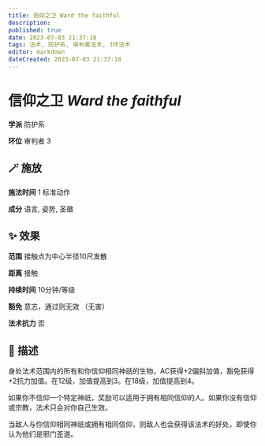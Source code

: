 ```yaml
---
title: 信仰之卫 Ward the faithful
description: 
published: true
date: 2023-07-03 21:37:18
tags: 法术, 防护系, 审判者法术, 3环法术
editor: markdown
dateCreated: 2023-07-03 21:37:18
---
```


# **信仰之卫** *Ward the faithful*

**学派** 防护系 

**环位** 审判者 3

## 🪄 施放

**施法时间** 1 标准动作

**成分** 语言, 姿势, 圣徽

## ✨ 效果  

**范围** 接触点为中心半径10尺发散

**距离** 接触  

**持续时间** 10分钟/等级 

**豁免** 意志，通过则无效 （无害）

**法术抗力** 否

## 📖 描述

身处法术范围内的所有和你信仰相同神祇的生物，AC获得+2偏斜加值，豁免获得+2抗力加值。在12级，加值提高到3。在18级，加值提高到4。

如果你不信仰一个特定神祇，奖励可以适用于拥有相同信仰的人。如果你没有信仰或宗教，法术只会对你自己生效。

当敌人与你信仰相同神祇或拥有相同信仰，则敌人也会获得该法术的好处，即使你认为他们是邪门歪道。
    